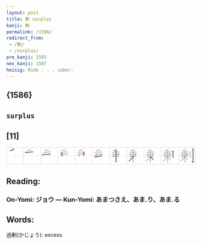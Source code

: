 ```yaml
---
layout: post
title: 剰 surplus
kanji: 剰
permalink: /1586/
redirect_from:
 - /剰/
 - /surplus/
pre_kanji: 1585
nex_kanji: 1587
heisig: Ride . . . saber.
---
```


## {1586}

## `surplus`

## [11]

<div class="stroke"><img src="../images/E589B0.png" /></div>

## Reading:

### On-Yomi: ジョウ &mdash; Kun-Yomi: あまつさえ、あま.り、あま.る

## Words:

過剰(かじょう): excess
